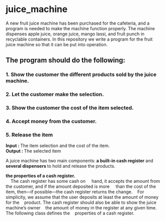 # juice_machine

A new fruit juice machine has been purchased for the cafeteria, and a program is needed
to make the machine function properly. The machine dispenses apple juice, orange
juice, mango lassi, and fruit punch in recyclable containers. In this repository 
we write a program for the fruit juice machine so that it can be put into
operation.

## The program should do the following:
### 1. Show the customer the different products sold by the juice machine.
### 2. Let the customer make the selection.
### 3. Show the customer the cost of the item selected.
### 4. Accept money from the customer.
### 5. Release the item


<strong > Input : </strong> The item selection and the cost of the item. <br/> 
<strong > Output :  </strong> The selected item 


A juice machine has two main components:<strong>  a built-in cash register </strong> and<strong>  several
dispensers </strong>  to hold and release the products. 


<strong> the  properties of a cash register. </strong> <br/> 
&nbsp; &nbsp;  The cash register has some cash on
&nbsp; &nbsp; hand, it accepts the amount from the customer, and if the amount deposited is more
&nbsp; &nbsp; than the cost of the item, then—if possible—the cash register returns the change.
&nbsp; &nbsp;For simplicity, we assume that the user deposits at least the amount of money for the
&nbsp; &nbsp;product. The cash register should also be able to show the juice machine’s owner
&nbsp; &nbsp;the amount of money in the register at any given time. The following class defines the
&nbsp; &nbsp;properties of a cash register.




